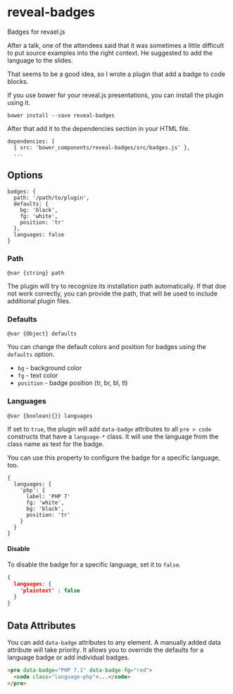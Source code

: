 # reveal-badges
Badges for revael.js

After a talk, one of the attendees said that 
it was sometimes a little difficult to put
source examples into the right context. He suggested
to add the language to the slides.

That seems to be a good idea, so I wrote a plugin that
add a badge to code blocks.

If you use bower for your reveal.js presentations, you 
can install the plugin using it.

```
bower install --save reveal-badges
```

After that add it to the dependencies section in your HTML file.

```
dependencies: [
  { src: 'bower_components/reveal-badges/src/badges.js' },
  ... 
```

## Options

```
badges: {
  path: '/path/to/plugin',
  defaults: {
    bg: 'black',
    fg: 'white',
    position: 'tr'
  },
  languages: false
}
```

### Path

`@var {string} path`

The plugin will try to recognize its installation path
automatically. If that doe not work correctly, you can
provide the path, that will be used to include additional
plugin files.

### Defaults

`@var {Object} defaults`

You can change the default colors and position for badges
using the `defaults` option.

* `bg` - background color
* `fg` - text color
* `position` - badge position (tr, br, bl, tl)

### Languages

`@var {boolean|{}} languages`

If set to `true`, the plugin will add `data-badge` attributes to all
`pre > code` constructs that have a `language-*` class. 
It will use the language from the class name as text for the badge.

You can use this property to configure the badge for a specific 
language, too. 

```
{
  languages: {
    'php': {
      label: 'PHP 7'
      fg: 'white',
      bg: 'black',
      position: 'tr'
    }
  }
}
```

#### Disable

To disable the badge for a specific language, set it to `false`.

```json
{
  languages: {
    'plaintext' : false
  }
}
```

## Data Attributes

You can add `data-badge` attributes to any element. A manually added
data attribute will take priority. It allows you to override
the defaults for a language badge or add individual badges.

```html
<pre data-badge="PHP 7.1" data-badge-fg="red">
  <code class="language-php">...</code>
</pre>
```
  
  